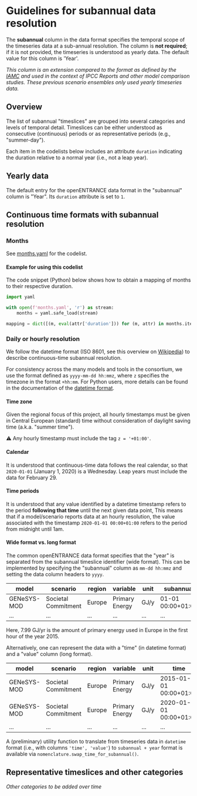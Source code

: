 # Guidelines for subannual data resolution

The **subannual** column in the data format specifies the temporal scope
of the timeseries data at a sub-annual resolution.
The column is **not required**; if it is not provided,
the timeseries is understood as yearly data.
The default value for this column is 'Year'.

*This column is an extension compared to the format as defined by the
[IAMC](http://www.globalchange.umd.edu/iamc/) and used in the context
of IPCC Reports and other model comparison studies.
These previous scenario ensembles only used yearly timeseries data.*

## Overview

The list of subannual "timeslices" are grouped into several categories
and levels of temporal detail.
Timeslices can be either understood as consecutive (continuous) periods or as
representative periods (e.g., "summer-day").

Each item in the codelists below includes an attribute `duration` indicating
the duration relative to a normal year (i.e., not a leap year).

## Yearly data

The default entry for the openENTRANCE data format in the "subannual" column
is "Year". Its `duration` attribute is set to `1`.

## Continuous time formats with subannual resolution

### Months

See [months.yaml](months.yaml) for the codelist.

#### Example for using this codelist

The code snippet (Python) below shows how to obtain a mapping of months
to their respective duration.

```python
import yaml

with open(f'months.yaml', 'r') as stream:
    months = yaml.safe_load(stream)

mapping = dict([(m, eval(attr['duration'])) for (m, attr) in months.items()])
```

### Daily or hourly resolution

We follow the datetime format (ISO 8601, see this overview
on [Wikipedia](https://en.wikipedia.org/wiki/ISO_8601)) to describe
continuous-time subannual resolution.

For consistency across the many models and tools in the consortium,
we use the format defined as `yyyy-mm-dd hh:mmz`,
where `z` specifies the timezone in the format `+hh:mm`.
For Python users, more details can be found in the documentation of the 
[datetime format](https://docs.python.org/3/library/datetime.html).

#### Time zone

Given the regional focus of this project, all hourly timestamps
must be given in Central European (standard) time
without consideration of daylight saving time (a.k.a. "summer time").

:warning: Any hourly timestamp must include the tag `z = '+01:00'`.

#### Calendar 

It is understood that continuous-time data follows the real calendar,
so that `2020-01-01` (January 1, 2020) is a Wednesday. Leap years must include
the data for February 29.

#### Time periods

It is understood that any value identified by a datetime timestamp
refers to the period **following that time** until the next given data point,
This means that if a model/scenario reports data at an hourly resolution,
the value associated with the timestamp `2020-01-01 00:00+01:00` refers
to the period from midnight until 1am.

#### Wide format vs. long format

The common openENTRANCE data format specifies that the "year" is separated
from the subannual timeslice identifier (wide format).
This can be implemented by specifying the "subannual" column
as `mm-dd hh:mmz` and setting the data column headers to `yyyy`.

| **model**   | **scenario**        | **region** | **variable**   | **unit** | **subannual**     | **2015** | **2020** | **2025** |
|-------------|---------------------|------------|----------------|----------|-------------------|---------:|---------:|---------:|
| GENeSYS-MOD | Societal Commitment | Europe     | Primary Energy | GJ/y     | 01-01 00:00+01:00 |     7.99 |     7.50 |      ... |
| ...         | ...                 | ...        | ...            | ...      | ...               |      ... |      ... |      ... |

Here, 7.99 GJ/yr is the amount of primary energy used in Europe
in the first hour of the year 2015.

Alternatively, one can represent the data with a "time" (in datetime format)
and a "value" column (long format). 

| **model**   | **scenario**        | **region** | **variable**   | **unit** | **time**               | **value** |
|-------------|---------------------|------------|----------------|----------|------------------------|---------:|
| GENeSYS-MOD | Societal Commitment | Europe     | Primary Energy | GJ/y     | 2015-01-01 00:00+01:00 |     7.99 |
| GENeSYS-MOD | Societal Commitment | Europe     | Primary Energy | GJ/y     | 2020-01-01 00:00+01:00 |     7.50 |
| ...         | ...                 | ...        | ...            | ...      | ...                    |      ... |

A (preliminary) utility function to translate from timeseries data
in `datetime` format (i.e., with columns `'time', 'value'`)
to `subannual + year` format
is available via `nomenclature.swap_time_for_subannual()`.

## Representative timeslices and other categories

*Other categories to be added over time*
